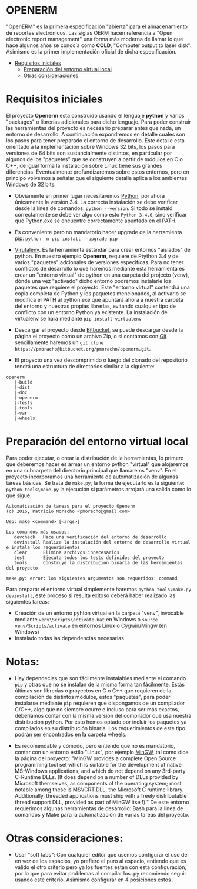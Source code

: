 # OPENERM

"OpenERM" es la primera especificación "abierta" para el almacenamiento de
reportes electrónicos. Las siglas OERM hacen referencia a "Open electronic
report management" una forma más moderna de llamar lo que hace algunos años se
conocía como **COLD**, "Computer output to laser disk". Asimismo es la primer
implementación oficial de dicha especificación. 

* [Requisitos iniciales](#markdown-header-requisitos-iniciales)
	* [Preparación del entorno virtual local](#markdown-header-preparacion-del-entorno-virtual)
	* [Otras consideraciones](#markdown-header-otras-consideraciones)


Requisitos iniciales
====================

El proyecto **Openerm** esta construido usando el lenguaje **python** y varios
"packages" o librerías adicionales para dicho lenguaje. Para poder construir
las herramientas del proyecto es necesario preparar antes que nada, un entorno
de desarrollo. A continuación expondremos en detalle cuales son los pasos para
tener preparado el entorno de desarrollo. Este detalle esta orientado a la
implementación sobre Windows 32 bits, los pasos para versiones de 64 bits son
sustancialmente distintos, en particular por algunos de los "paquetes" que se
construyen a partir de módulos en C o C++, de igual forma la instalación sobre
Linux tiene sus grandes diferencias. Eventualmente profundizaremos sobre estos
entornos, pero en principo volvemos a señalar que el siguiente detalle aplica a
los ambientes Windows de 32 bits:

* Obviamente en primer lugar necesitaremos
  [Python](https://www.python.org/ftp/python/3.4.0/python-3.4.0.msi), por ahora
  únicamente la versión 3.4. La correcta instalación se debe verificar desde la
  línea de comandos: `python --version`. Si todo se instaló correctamente se
  debe ver algo como esto `Python 3.4.0`, sino verificar que Python.exe se
  encuentre correctamente apuntado en el PATH.

* Es conveniente pero no mandatorio hacer upgrade de la herramienta pip:
  `python -m pip install --upgrade pip`

* [Virutalenv](https://virtualenv.pypa.io/en/stable/). Es la herramienta
  estándar para crear entornos "aislados" de python. En nuestro ejemplo
  **Openerm**, requiere de Ptython 3.4 y de varios "paquetes" adcionales de
  versiones especifícas. Para no tener conflictos de desarrollo lo que haremos
  mediante esta herramienta es crear un "entorno virtual" de python en una
  carpeta del projecto (venv), dónde una vez "activado" dicho entorno podremos
  instalarle los paquetes que requiere el proyecto. Este "entorno virtual"
  contendrá una copia completa de Python y los paquetes mencionados, al
  activarlo se modifica el PATH al python.exe que apuntará ahora a nuestra
  carpeta del entorno y nuestras propias librerías, evitando cualquier tipo de
  conflicto con un entorno Python ya existente. La instalación de virtualenv se
  hara mediante `pip install virtualenv`

* Descargar el proyecto desde
  [Bitbucket](https://bitbucket.org/pmoracho/openerm/overview), se puede
  descargar desde la página el proyecto como un archivo Zip, o si contamos con
  [Git](https://git-for-windows.github.io/) sencillamente haremos un `git clone
  https://pmoracho@bitbucket.org/pmoracho/openerm.git`.

* El proyecto una vez descomprimido o luego del clonado del repositorio tendrá
  una estructura de directorios similar a la siguiente:

```
openerm
   |-build
   |-dist
   |-doc
   |-openerm
   |-tests
   |-tools
   |-var
   |-wheels
```

Preparación del entorno virtual local
=====================================

Para poder ejecutar, o crear la distribución de la herramientas, lo primero que
deberemos hacer es armar un entorno python "virtual" que alojaremos en una
subcarpeta del directorio principal que llamarems "venv". En el proyecto
incorporamos una herramienta de automatización de algunas tareas básicas. Se
trata de `make.py`, la forma de ejecutarlo es la siguiente: `python
tools\make.py` la ejecución si parámetros arrojará una salida como lo que
sigue:

```
Automatización de tareas para el proyecto Openerm
(c) 2016, Patricio Moracho <pmoracho@gmail.com>

Uso: make <command> [<args>]

Los comandos más usados:
   devcheck   Hace una verificación del entorno de desarrollo
   devinstall Realiza la instalación del entorno de desarrollo virtual e instala los requerimientos
   clear      Elimina archivos innecesarios
   test       Ejecuta todos los tests definidos del proyecto
   tools      Construye la distribución binaria de las herramientas del proyecto

make.py: error: los siguientes argumentos son requeridos: command
```

Para preparar el entorno virtual simplemente haremos `python tools\make.py
devinstall`, este proceso si resulta exitoso deberá haber realizado las
siguientes tareas:

* Creación de un entorno pyhton virtual en la carpeta "venv", invocable
  mediante `venv\Scripts\activate.bat` en Windows o `source
  venv/Scripts/activate` en entornos Linux o Cygwin/Mingw (en Windows)
* Instalado todas las dependencias necesarias


Notas:
======

* Hay dependecias que son fácilmente instalables mediante el comando `pip` y
  otras que no se instalan de la misma forma tan fácilmente. Estás últimas son
  librerías o proyectos en C o C++ que requieren de la compilación de distintos
  módulos, estos "paquetes", para poder instalarse mediante `pip` requieren que
  dispongamos de un compilador C/C++, algo que no siempre ocurre e incluso para
  ser más exactos, deberíamos contar con la misma versión del compilador que
  usa nuestra distribución python. Por esto hemos optado por incluir los
  paquetes ya compilados en su distribución binaria. Los requerimientos de este
  tipo podrán ser encontrados en la carpeta wheels.


* Es recomendable y cómodo, pero entiendo que no es mandatorio, contar con un
  entorno estilo "Linux", por ejemplo [MinGW](http://www.mingw.org/), tal como
  dice la página del proyecto: "MinGW provides a complete Open Source
  programming tool set which is suitable for the development of native
  MS-Windows applications, and which do not depend on any 3rd-party C-Runtime
  DLLs. (It does depend on a number of DLLs provided by Microsoft themselves,
  as components of the operating system; most notable among these is
  MSVCRT.DLL, the Microsoft C runtime library. Additionally, threaded
  applications must ship with a freely distributable thread support DLL,
  provided as part of MinGW itself)." De este entorno requerimos algunas
  herramientas de desarrollo: Bash para la línea de comandos y Make para la
  automatización de varias tareas del proyecto. 

Otras consideraciones:
======================

* Usar "soft tabs": Con cualquier editor que usemos configurar el uso del <tab>
  en vez de los espacios, yo prefiero el <tab> puro al espacio, entiendo que es
  válido el otro criterio pero ya los fuentes están con esta configuración, por
  lo que para evitar problemas al compilar los .py recomiendo seguir usando
  este criterio. Asimismo configurar en 4 posiciones estos <tab>.

